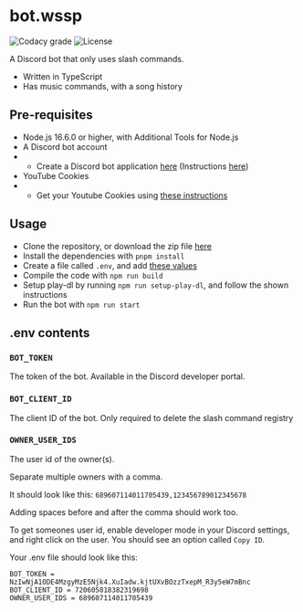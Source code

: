 # bot.wssp
![Codacy grade][codacy_grade] ![License][license]

A Discord bot that only uses slash commands.

- Written in TypeScript
- Has music commands, with a song history

## Pre-requisites
- Node.js 16.6.0 or higher, with Additional Tools for Node.js
- A Discord bot account
- - Create a Discord bot application [here](https://discord.com/developers/applications) (Instructions [here](https://discordjs.guide/preparations/setting-up-a-bot-application.html#creating-your-bot))
- YouTube Cookies
- - Get your Youtube Cookies using [these instructions](https://github.com/play-dl/play-dl/tree/1ae7ba8fcea8b93293af5de9e19eca3c2a491804/instructions#youtube-cookies)

## Usage
- Clone the repository, or download the zip file [here](https://github.com/ywssp/bot.wssp/archive/refs/heads/main.zip)
- Install the dependencies with `pnpm install`
- Create a file called `.env`, and add [these values](#env-contents)
- Compile the code with `npm run build`
- Setup play-dl by running `npm run setup-play-dl`, and follow the shown instructions
- Run the bot with `npm run start`

## .env contents

### `BOT_TOKEN`

The token of the bot. Available in the Discord developer portal.

### `BOT_CLIENT_ID`

The client ID of the bot. Only required to delete the slash command registry

### `OWNER_USER_IDS`

The user id of the owner(s).

Separate multiple owners with a comma.

It should look like this: `689607114011705439,123456789012345678`

Adding spaces before and after the comma should work too.

To get someones user id, enable developer mode in your Discord settings, and right click on the user. You should see an option called `Copy ID`.

Your .env file should look like this:

```env
BOT_TOKEN = NzIwNjA1ODE4MzgyMzE5Njk4.XuIadw.kjtUXvBOzzTxepM_R3y5eW7mBnc
BOT_CLIENT_ID = 720605818382319698
OWNER_USER_IDS = 689607114011705439
```

[codacy_grade]: https://img.shields.io/codacy/grade/52ab11c35a2e43a9a536568e7d562115?style=flat-square&logo=codacy&logoWidth=12&label=Code+Quality
[license]: https://img.shields.io/github/license/ywssp/bot.wssp?label=License&style=flat-square
